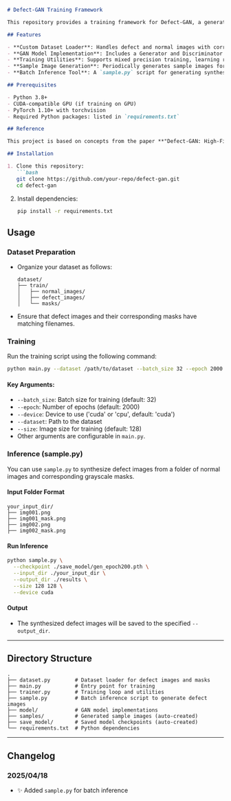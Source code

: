 ```markdown
# Defect-GAN Training Framework

This repository provides a training framework for Defect-GAN, a generative adversarial network designed for defect image generation. The framework includes dataset preparation, model training, and image generation capabilities.

## Features

- **Custom Dataset Loader**: Handles defect and normal images with corresponding masks.
- **GAN Model Implementation**: Includes a Generator and Discriminator optimized for defect image generation.
- **Training Utilities**: Supports mixed precision training, learning rate scheduling, and loss visualization.
- **Sample Image Generation**: Periodically generates sample images for qualitative evaluation.
- **Batch Inference Tool**: A `sample.py` script for generating synthesized defect images from a folder of normal images and masks.

## Prerequisites

- Python 3.8+
- CUDA-compatible GPU (if training on GPU)
- PyTorch 1.10+ with torchvision
- Required Python packages: listed in `requirements.txt`

## Reference

This project is based on concepts from the paper **"Defect-GAN: High-Fidelity Defect Synthesis for Automated Defect Inspection"**. You can access the paper [here](https://arxiv.org/pdf/2103.15158).

## Installation

1. Clone this repository:
   ```bash
   git clone https://github.com/your-repo/defect-gan.git
   cd defect-gan
   ```

2. Install dependencies:
   ```bash
   pip install -r requirements.txt
   ```

## Usage

### Dataset Preparation

- Organize your dataset as follows:
  ```
  dataset/
  ├── train/
  │   ├── normal_images/
  │   ├── defect_images/
  │   └── masks/
  ```

- Ensure that defect images and their corresponding masks have matching filenames.

### Training

Run the training script using the following command:

```bash
python main.py --dataset /path/to/dataset --batch_size 32 --epoch 2000 --size 128
```

#### Key Arguments:
- `--batch_size`: Batch size for training (default: 32)
- `--epoch`: Number of epochs (default: 2000)
- `--device`: Device to use ('cuda' or 'cpu', default: 'cuda')
- `--dataset`: Path to the dataset
- `--size`: Image size for training (default: 128)
- Other arguments are configurable in `main.py`.

### Inference (sample.py)

You can use `sample.py` to synthesize defect images from a folder of normal images and corresponding grayscale masks.

#### Input Folder Format

```
your_input_dir/
├── img001.png
├── img001_mask.png
├── img002.png
├── img002_mask.png
```

#### Run Inference

```bash
python sample.py \
  --checkpoint ./save_model/gen_epoch200.pth \
  --input_dir ./your_input_dir \
  --output_dir ./results \
  --size 128 128 \
  --device cuda
```

#### Output

- The synthesized defect images will be saved to the specified `--output_dir`.

---

## Directory Structure

```
.
├── dataset.py        # Dataset loader for defect images and masks
├── main.py           # Entry point for training
├── trainer.py        # Training loop and utilities
├── sample.py         # Batch inference script to generate defect images
├── model/            # GAN model implementations
├── samples/          # Generated sample images (auto-created)
├── save_model/       # Saved model checkpoints (auto-created)
└── requirements.txt  # Python dependencies
```

---

## Changelog

### 2025/04/18
- ✨ Added `sample.py` for batch inference

